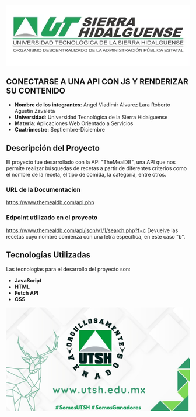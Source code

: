 ![Logo_Desarrrollo de Softaware](/icons/Logo-UTSH.webp)
## CONECTARSE A UNA API CON JS Y RENDERIZAR SU     CONTENIDO
- **Nombre de los integrantes**: 
    Angel Vladimir Alvarez Lara
    Roberto Agustin Zavaleta
- **Universidad**: Universidad Tecnológica de la Sierra Hidalguense
- **Materia**: Aplicaciones Web Orientado a Servicios
- **Cuatrimestre**: Septiembre-Diciembre

## Descripción del Proyecto
El proyecto fue desarrollado con la API "TheMealDB", una API que nos permite realizar búsquedas de recetas a partir de diferentes criterios como el nombre de la receta, el tipo de comida, la categoría, entre otros.
### URL de la Documentacion
https://www.themealdb.com/api.php
### Edpoint utilizado en el proyecto
https://www.themealdb.com/api/json/v1/1/search.php?f=c
Devuelve las recetas cuyo nombre comienza con una letra específica, en este caso "b".

## Tecnologías Utilizadas
Las tecnologias para el desarrollo del proyecto son:
- **JavaScript**
- **HTML**
- **Fetch API**
- **CSS**

![Logo_Desarrrollo de Softaware](/icons/image.jpg)
